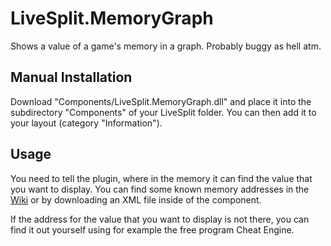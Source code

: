 LiveSplit.MemoryGraph
=====================
Shows a value of a game's memory in a graph. Probably buggy as hell atm.

Manual Installation
-------------------
Download "Components/LiveSplit.MemoryGraph.dll" and place it into the subdirectory "Components" of your LiveSplit folder. You can then add it to your layout (category "Information").

Usage
-----
You need to tell the plugin, where in the memory it can find the value that you want to display. You can find some known memory addresses in the [Wiki](https://github.com/kugelrund/LiveSplit.MemoryGraph/wiki) or by downloading an XML file inside of the component.

If the address for the value that you want to display is not there, you can find it out yourself using for example the free program Cheat Engine.
